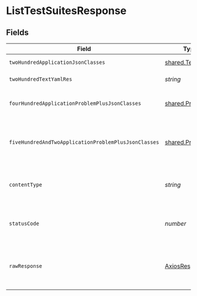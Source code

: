 # ListTestSuitesResponse


## Fields

| Field                                                         | Type                                                          | Required                                                      | Description                                                   |
| ------------------------------------------------------------- | ------------------------------------------------------------- | ------------------------------------------------------------- | ------------------------------------------------------------- |
| `twoHundredApplicationJsonClasses`                            | [shared.TestSuite](../../../sdk/models/shared/testsuite.md)[] | :heavy_minus_sign:                                            | successful operation                                          |
| `twoHundredTextYamlRes`                                       | *string*                                                      | :heavy_minus_sign:                                            | successful operation                                          |
| `fourHundredApplicationProblemPlusJsonClasses`                | [shared.Problem](../../../sdk/models/shared/problem.md)[]     | :heavy_minus_sign:                                            | problem with input for CRD generation                         |
| `fiveHundredAndTwoApplicationProblemPlusJsonClasses`          | [shared.Problem](../../../sdk/models/shared/problem.md)[]     | :heavy_minus_sign:                                            | problem with listing test suites from kubernetes cluster      |
| `contentType`                                                 | *string*                                                      | :heavy_check_mark:                                            | HTTP response content type for this operation                 |
| `statusCode`                                                  | *number*                                                      | :heavy_check_mark:                                            | HTTP response status code for this operation                  |
| `rawResponse`                                                 | [AxiosResponse](https://axios-http.com/docs/res_schema)       | :heavy_minus_sign:                                            | Raw HTTP response; suitable for custom response parsing       |